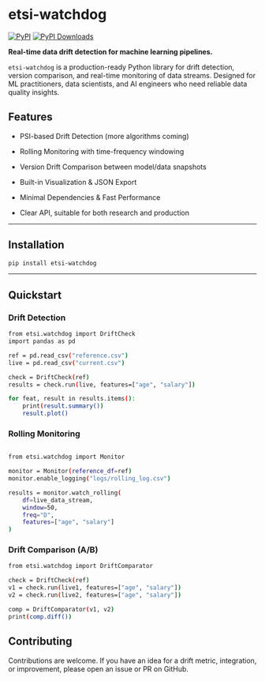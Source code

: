 # etsi-watchdog

[![PyPI](https://img.shields.io/pypi/v/etsi-watchdog.svg)](https://pypi.org/project/etsi-watchdog/)
[![PyPI Downloads](https://static.pepy.tech/badge/etsi-watchdog)](https://pepy.tech/projects/etsi-watchdog)

**Real-time data drift detection for machine learning pipelines.**

`etsi-watchdog` is a production-ready Python library for drift detection, version comparison, and real-time monitoring of data streams. Designed for ML practitioners, data scientists, and AI engineers who need reliable data quality insights.


## Features
- PSI-based Drift Detection (more algorithms coming)

- Rolling Monitoring with time-frequency windowing
    
- Version Drift Comparison between model/data snapshots

- Built-in Visualization & JSON Export

- Minimal Dependencies & Fast Performance

- Clear API, suitable for both research and production

---

## Installation

```bash
pip install etsi-watchdog
```

---

## Quickstart


###  Drift Detection
```bash
from etsi.watchdog import DriftCheck
import pandas as pd

ref = pd.read_csv("reference.csv")
live = pd.read_csv("current.csv")

check = DriftCheck(ref)
results = check.run(live, features=["age", "salary"])

for feat, result in results.items():
    print(result.summary())
    result.plot()

```

### Rolling Monitoring
```bash

from etsi.watchdog import Monitor

monitor = Monitor(reference_df=ref)
monitor.enable_logging("logs/rolling_log.csv")

results = monitor.watch_rolling(
    df=live_data_stream,
    window=50,
    freq="D",
    features=["age", "salary"]
)

```


### Drift Comparison (A/B)
```bash
from etsi.watchdog import DriftComparator

check = DriftCheck(ref)
v1 = check.run(live1, features=["age", "salary"])
v2 = check.run(live2, features=["age", "salary"])

comp = DriftComparator(v1, v2)
print(comp.diff())

```



## Contributing

Contributions are welcome. If you have an idea for a drift metric, integration, or improvement, please open an issue or PR on GitHub.




